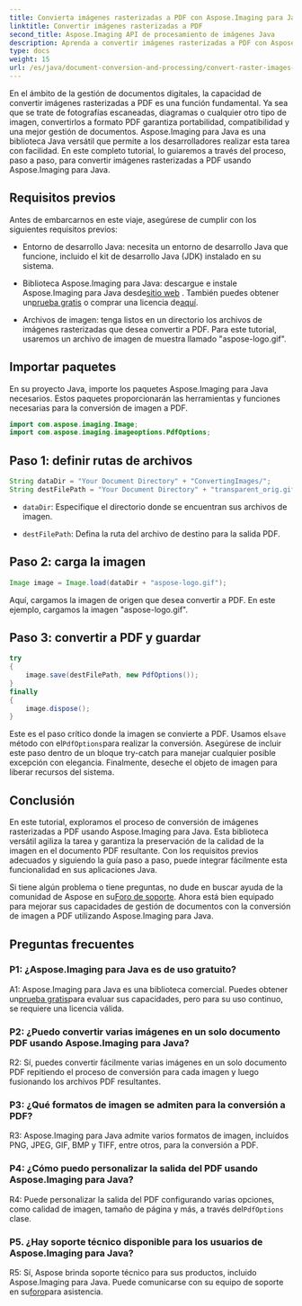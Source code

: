 ```yaml
---
title: Convierta imágenes rasterizadas a PDF con Aspose.Imaging para Java
linktitle: Convertir imágenes rasterizadas a PDF
second_title: Aspose.Imaging API de procesamiento de imágenes Java
description: Aprenda a convertir imágenes rasterizadas a PDF con Aspose.Imaging para Java. Pasos sencillos para obtener resultados de alta calidad.
type: docs
weight: 15
url: /es/java/document-conversion-and-processing/convert-raster-images-to-pdf/
---
```

En el ámbito de la gestión de documentos digitales, la capacidad de convertir imágenes rasterizadas a PDF es una función fundamental. Ya sea que se trate de fotografías escaneadas, diagramas o cualquier otro tipo de imagen, convertirlos a formato PDF garantiza portabilidad, compatibilidad y una mejor gestión de documentos. Aspose.Imaging para Java es una biblioteca Java versátil que permite a los desarrolladores realizar esta tarea con facilidad. En este completo tutorial, lo guiaremos a través del proceso, paso a paso, para convertir imágenes rasterizadas a PDF usando Aspose.Imaging para Java.

## Requisitos previos

Antes de embarcarnos en este viaje, asegúrese de cumplir con los siguientes requisitos previos:

- Entorno de desarrollo Java: necesita un entorno de desarrollo Java que funcione, incluido el kit de desarrollo Java (JDK) instalado en su sistema.

-  Biblioteca Aspose.Imaging para Java: descargue e instale Aspose.Imaging para Java desde[sitio web](https://releases.aspose.com/imaging/java/) . También puedes obtener un[prueba gratis](https://releases.aspose.com/) o comprar una licencia de[aquí](https://purchase.aspose.com/buy).

- Archivos de imagen: tenga listos en un directorio los archivos de imágenes rasterizadas que desea convertir a PDF. Para este tutorial, usaremos un archivo de imagen de muestra llamado "aspose-logo.gif".

## Importar paquetes

En su proyecto Java, importe los paquetes Aspose.Imaging para Java necesarios. Estos paquetes proporcionarán las herramientas y funciones necesarias para la conversión de imagen a PDF.

```java
import com.aspose.imaging.Image;
import com.aspose.imaging.imageoptions.PdfOptions;
```

## Paso 1: definir rutas de archivos

```java
String dataDir = "Your Document Directory" + "ConvertingImages/";
String destFilePath = "Your Document Directory" + "transparent_orig.gif.pdf";
```

- `dataDir`: Especifique el directorio donde se encuentran sus archivos de imagen.

- `destFilePath`: Defina la ruta del archivo de destino para la salida PDF.

## Paso 2: carga la imagen

```java
Image image = Image.load(dataDir + "aspose-logo.gif");
```

Aquí, cargamos la imagen de origen que desea convertir a PDF. En este ejemplo, cargamos la imagen "aspose-logo.gif".

## Paso 3: convertir a PDF y guardar

```java
try
{
    image.save(destFilePath, new PdfOptions());
}
finally
{
    image.dispose();
}
```

 Este es el paso crítico donde la imagen se convierte a PDF. Usamos el`save` método con el`PdfOptions`para realizar la conversión. Asegúrese de incluir este paso dentro de un bloque try-catch para manejar cualquier posible excepción con elegancia. Finalmente, deseche el objeto de imagen para liberar recursos del sistema.

## Conclusión

En este tutorial, exploramos el proceso de conversión de imágenes rasterizadas a PDF usando Aspose.Imaging para Java. Esta biblioteca versátil agiliza la tarea y garantiza la preservación de la calidad de la imagen en el documento PDF resultante. Con los requisitos previos adecuados y siguiendo la guía paso a paso, puede integrar fácilmente esta funcionalidad en sus aplicaciones Java.

 Si tiene algún problema o tiene preguntas, no dude en buscar ayuda de la comunidad de Aspose en su[Foro de soporte](https://forum.aspose.com/). Ahora está bien equipado para mejorar sus capacidades de gestión de documentos con la conversión de imagen a PDF utilizando Aspose.Imaging para Java.

## Preguntas frecuentes

### P1: ¿Aspose.Imaging para Java es de uso gratuito?

 A1: Aspose.Imaging para Java es una biblioteca comercial. Puedes obtener un[prueba gratis](https://releases.aspose.com/)para evaluar sus capacidades, pero para su uso continuo, se requiere una licencia válida.

### P2: ¿Puedo convertir varias imágenes en un solo documento PDF usando Aspose.Imaging para Java?

R2: Sí, puedes convertir fácilmente varias imágenes en un solo documento PDF repitiendo el proceso de conversión para cada imagen y luego fusionando los archivos PDF resultantes.

### P3: ¿Qué formatos de imagen se admiten para la conversión a PDF?

R3: Aspose.Imaging para Java admite varios formatos de imagen, incluidos PNG, JPEG, GIF, BMP y TIFF, entre otros, para la conversión a PDF.

### P4: ¿Cómo puedo personalizar la salida del PDF usando Aspose.Imaging para Java?

 R4: Puede personalizar la salida del PDF configurando varias opciones, como calidad de imagen, tamaño de página y más, a través del`PdfOptions` clase.

### P5. ¿Hay soporte técnico disponible para los usuarios de Aspose.Imaging para Java?

 R5: Sí, Aspose brinda soporte técnico para sus productos, incluido Aspose.Imaging para Java. Puede comunicarse con su equipo de soporte en su[foro](https://forum.aspose.com/)para asistencia.